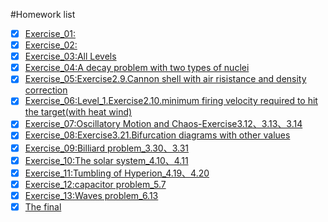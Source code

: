 #Homework list
- [x] [Exercise_01:]()
- [x] [Exercise_02:](https://www.zybuluo.com/cszzlhh/note/505447)
- [x] [Exercise_03:All Levels](https://www.zybuluo.com/cszzlhh/note/513193)
- [x] [Exercise_04:A decay problem with two types of nuclei](https://www.zybuluo.com/cszzlhh/note/525942)
- [x] [Exercise_05:Exercise2.9.Cannon shell with air risistance and density correction](https://www.zybuluo.com/cszzlhh/note/534216)
- [x] [Exercise_06:Level_1.Exercise2.10.minimum firing velocity required to hit the target(with heat wind)](https://www.zybuluo.com/cszzlhh/note/542122)
- [x] [Exercise_07:Oscillatory Motion and Chaos-Exercise3.12、3.13、3.14](https://www.zybuluo.com/cszzlhh/note/550408)
- [x] [Exercise_08:Exercise3.21.Bifurcation diagrams with other values](https://www.zybuluo.com/cszzlhh/note/565983)
- [x] [Exercise_09:Billiard problem_3.30、3.31](https://www.zybuluo.com/cszzlhh/note/573749)
- [x] [Exercise_10:The solar system_4.10、4.11](https://www.zybuluo.com/cszzlhh/note/581834)
- [x] [Exercise_11:Tumbling of Hyperion_4.19、4.20](https://www.zybuluo.com/cszzlhh/note/589858)
- [x] [Exercise_12:capacitor problem_5.7](https://www.zybuluo.com/cszzlhh/note/597381)
- [x] [Exercise_13:Waves problem_6.13](https://www.zybuluo.com/cszzlhh/note/604500)
- [x] [The final](https://www.zybuluo.com/cszzlhh/note/623724)
